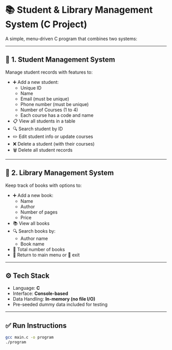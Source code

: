 # 📚 Student & Library Management System (C Project)

A simple, menu-driven C program that combines two systems:

---

## 🔷 1. Student Management System

Manage student records with features to:

- ➕ Add a new student:
  - Unique ID
  - Name
  - Email (must be unique)
  - Phone number (must be unique)
  - Number of Courses (1 to 4)
  - Each course has a code and name
- 📋 View all students in a table
- 🔍 Search student by ID
- ✏️ Edit student info or update courses
- ❌ Delete a student (with their courses)
- 🗑️ Delete all student records

---

## 📘 2. Library Management System

Keep track of books with options to:

- ➕ Add a new book:
  - Name
  - Author
  - Number of pages
  - Price
- 📚 View all books
- 🔍 Search books by:
  - Author name
  - Book name
- 🔢 Total number of books
- 🔁 Return to main menu or 🚪 exit

---

## ⚙️ Tech Stack
- Language: **C**
- Interface: **Console-based**
- Data Handling: **In-memory (no file I/O)**
- Pre-seeded dummy data included for testing

---

## ✅ Run Instructions
```bash
gcc main.c -o program
./program

